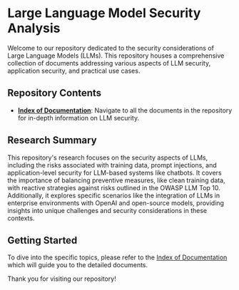 # Large Language Model Security Analysis

Welcome to our repository dedicated to the security considerations of Large Language Models (LLMs). This repository houses a comprehensive collection of documents addressing various aspects of LLM security, application security, and practical use cases.

## Repository Contents

- **[Index of Documentation](./index.md)**: Navigate to all the documents in the repository for in-depth information on LLM security.

## Research Summary

This repository's research focuses on the security aspects of LLMs, including the risks associated with training data, prompt injections, and application-level security for LLM-based systems like chatbots. It covers the importance of balancing preventive measures, like clean training data, with reactive strategies against risks outlined in the OWASP LLM Top 10. Additionally, it explores specific scenarios like the integration of LLMs in enterprise environments with OpenAI and open-source models, providing insights into unique challenges and security considerations in these contexts.

## Getting Started

To dive into the specific topics, please refer to the [Index of Documentation](./index.md) which will guide you to the detailed documents.

Thank you for visiting our repository!
